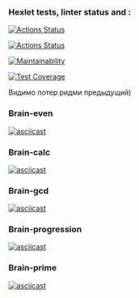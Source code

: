 ### Hexlet tests, linter status and :
[![Actions Status](https://github.com/SCRWL/backend-project-lvl1/workflows/hexlet-check/badge.svg)](https://github.com/SCRWL/backend-project-lvl1/actions/workflows/hexlet-check)

[![Actions Status](https://github.com/SCRWL/backend-project-lvl1/actions/workflows/node.yml/badge.svg)](https://github.com/SCRWL/backend-project-lvl1/actions/workflows/node.yml)

[![Maintainability](https://api.codeclimate.com/v1/badges/a99a88d28ad37a79dbf6/maintainability)](https://codeclimate.com/github/codeclimate/codeclimate/maintainability)

[![Test Coverage](https://api.codeclimate.com/v1/badges/a99a88d28ad37a79dbf6/test_coverage)](https://codeclimate.com/github/codeclimate/codeclimate/test_coverage)

Видимо потер ридми предыдущий)
### Brain-even
[![asciicast](https://asciinema.org/a/435440.svg)](https://asciinema.org/a/435440)

### Brain-calc
[![asciicast](https://asciinema.org/a/435445.svg)](https://asciinema.org/a/435445)

### Brain-gcd
[![asciicast](https://asciinema.org/a/435448.svg)](https://asciinema.org/a/435448)

### Brain-progression
[![asciicast](https://asciinema.org/a/435450.svg)](https://asciinema.org/a/435450)

### Brain-prime
[![asciicast](https://asciinema.org/a/435453.svg)](https://asciinema.org/a/435453)

